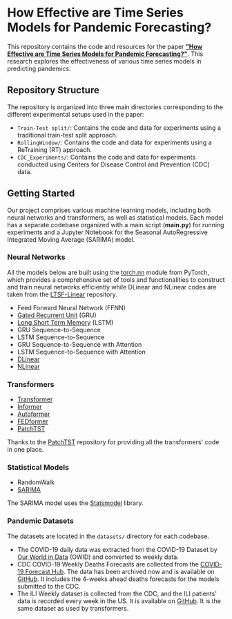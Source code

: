 # How Effective are Time Series Models for Pandemic Forecasting?

This repository contains the code and resources for the paper [**"How Effective are Time Series Models for Pandemic Forecasting?"**](https://link.springer.com/chapter/10.1007/978-3-031-77088-3_1). This research explores the effectiveness of various time series models in predicting pandemics.

## Repository Structure
The repository is organized into three main directories corresponding to the different experimental setups used in the paper:
- `Train-Test split/`: Contains the code and data for experiments using a traditional train-test split approach.
- `RollingWindow/`: Contains the code and data for experiments using a ReTraining (RT) approach.
- `CDC_Experiments/`: Contains the code and data for experiments conducted using Centers for Disease Control and Prevention (CDC) data.

## Getting Started
Our project comprises various machine learning models, including both neural networks and transformers, as well as statistical models. Each model has a separate codebase organized with a main script (**main.py**) for running experiments and a Jupyter Notebook for the Seasonal AutoRegressive Integrated Moving Average (SARIMA) model.

### Neural Networks
All the models below are built using the [torch.nn](https://pytorch.org/docs/stable/nn.html) module from PyTorch, which provides a comprehensive set of tools and functionalities to construct and train neural networks efficiently while DLinear and NLinear codes are taken from the [LTSF-Linear](https://github.com/cure-lab/LTSF-Linear) repository. 

- Feed Forward Neural Network (FFNN)
- [Gated Recurrent Unit](https://pytorch.org/docs/stable/generated/torch.nn.GRU.html#torch.nn.GRU) (GRU)
- [Long Short Term Memory](https://pytorch.org/docs/stable/generated/torch.nn.LSTM.html#torch.nn.LSTM) (LSTM)
- GRU Sequence-to-Sequence
- LSTM Sequence-to-Sequence
- GRU Sequence-to-Sequence with Attention
- LSTM Sequence-to-Sequence with Attention
- [DLinear](https://arxiv.org/abs/2205.13504)
- [NLinear](https://arxiv.org/abs/2205.13504)
  
### Transformers
- [Transformer](https://arxiv.org/abs/1706.03762)
- [Informer](https://arxiv.org/abs/2012.07436)
- [Autoformer](https://arxiv.org/abs/2106.13008)
- [FEDformer](https://arxiv.org/abs/2201.12740)
- [PatchTST](https://arxiv.org/abs/2211.14730)

Thanks to the [PatchTST](https://github.com/yuqinie98/PatchTST) repository for providing all the transformers' code in one place.
### Statistical Models
- RandomWalk
- [SARIMA](https://www.statsmodels.org/dev/generated/statsmodels.tsa.statespace.sarimax.SARIMAX.html)

The SARIMA model uses the [Statsmodel](https://www.statsmodels.org/stable/index.html) library.

### Pandemic Datasets
The datasets are located in the `datasets/` directory for each codebase.
- The COVID-19 daily data was extracted from the COVID-19 Dataset by [Our World in Data](https://github.com/owid/covid-19-data) (OWID) and converted to weekly data.
- CDC COVID-19 Weekly Deaths Forecasts are collected from the [COVID-19 Forecast Hub](https://covid19forecasthub.org/). The data has been archived now and is available on [GitHub](https://github.com/scalation/data/blob/master/CDC-COVID-Data/concatenated_CDC_20_21_22_23.csv). It includes the 4-weeks ahead deaths forecasts for the models submitted to the CDC.
- The ILI Weekly dataset is collected from the CDC, and the ILI patients' data is recorded every week in the US. It is available on [GitHub](https://github.com/scalation/data/blob/master/Influenza/national_illness.csv). It is the same dataset as used by transformers.
